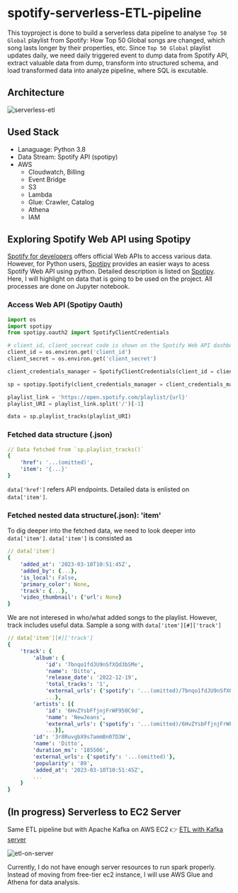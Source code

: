 # spotify-serverless-ETL-pipeline
This toyproject is done to build a serverless data pipeline to analyse `Top 50 Global` playlist from Spotify: How Top 50 Global songs are changed, which song lasts longer by their properties, etc. Since `Top 50 Global` playlist updates daily, we need daily triggered event to dump data from Spotify API, extract valuable data from dump, transform into structured schema, and load transformed data into analyze pipeline, where SQL is excutable.

## Architecture
![serverless-etl](https://user-images.githubusercontent.com/43290363/224507907-2b22a26f-7a9a-420a-adc5-6c959c217658.png)


## Used Stack 
- Lanaguage: Python 3.8
- Data Stream: Spotify API (spotipy)
- AWS
    - Cloudwatch, Billing
    - Event Bridge
    - S3
    - Lambda
    - Glue: Crawler, Catalog
    - Athena
    - IAM

## Exploring Spotify Web API using Spotipy
[Spotify for developers](https://developer.spotify.com/) offers official Web APIs to access various data. However, for Python users, [Spotipy](https://spotipy.readthedocs.io/en/2.22.1/) provides an easier ways to acess Spotify Web API using python. Detailed description is listed on [Spotipy](https://spotipy.readthedocs.io/en/2.22.1/). Here, I will highlight on data that is going to be used on the project. All processes are done on Jupyter notebook.


### Access Web API (Spotipy Oauth)
``` python
import os
import spotipy
from spotipy.oauth2 import SpotifyClientCredentials

# client_id, client_secreat code is shown on the Spotify Web API dashboard
client_id = os.environ.get('client_id')
client_secret = os.environ.get('client_secret')

client_credentials_manager = SpotifyClientCredentials(client_id = client_id, client_secret = client_secret)

sp = spotipy.Spotify(client_credentials_manager = client_credentials_manager)

playlist_link = 'https://open.spotify.com/playlist/{url}'
playlist_URI = playlist_link.split('/')[-1]

data = sp.playlist_tracks(playlist_URI)
```

### Fetched data structure (.json)
```yaml
// Data fetched from `sp.playlist_tracks()`
{
    'href': '...(omitted)',
    'item': '{...}'
}
```
`data['href']` refers API endpoints. Detailed data is enlisted on `data['item']`.

### Fetched nested data structure(.json): 'item'
To dig deeper into the fetched data, we need to look deeper into `data['item']`. `data['item']` is consisted as

```yaml
// data['item']
{
    'added_at': '2023-03-10T10:51:45Z',
    'added_by': {...},
    'is_local': False,
    'primary_color': None,
    'track': {...},
    'video_thumbnail': {'url': None} 
}
```
We are not interesed in who/what added songs to the playlist. However, track includes useful data. Sample a song with `data['item'][#]['track']`
``` yaml
// data['item'][#]['track']
{
    'track': {
        'album': {
            'id': '7bnqo1fdJU9nSfXQd3bSMe',
            'name': 'Ditto',
            'release_date': '2022-12-19',
            'total_tracks': '1',
            'external_urls': {'spotify': '...(omitted)/7bnqo1fdJU9nSfXQd3bSMe'},
            ...},
        'artists': [{
            'id': '6HvZYsbFfjnjFrWF950C9d',
            'name': 'NewJeans',
            'external_urls': {'spotify': '...(omitted)/6HvZYsbFfjnjFrWF950C9d'},
            ...}],
        'id': '3r8RuvgbX9s7ammBn07D3W',
        'name': 'Ditto',
        'duration_ms': '185506',
        'external_urls': {'spotify': '...(omitted)'},
        'popularity': '89',
        'added_at': '2023-03-10T10:51:45Z',
        ...
    }
}
```

## (In progress) Serverless to EC2 Server
Same ETL pipeline but with Apache Kafka on AWS EC2 👉 [ETL with Kafka server](https://github.com/sombiee/spotify-kafka-pipeline)

![etl-on-server](https://user-images.githubusercontent.com/43290363/224508048-11693dd7-e2cc-4b9b-b82b-6ef55a214c76.png)

Currently, I do not have enough server resources to run spark properly. Instead of moving from free-tier ec2 instance, I will use AWS Glue and Athena for data analysis.